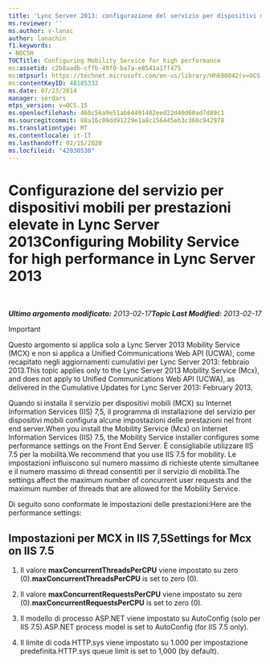 ```yaml
---
title: 'Lync Server 2013: configurazione del servizio per dispositivi mobili per prestazioni elevate'
ms.reviewer: ''
ms.author: v-lanac
author: lanachin
f1.keywords:
- NOCSH
TOCTitle: Configuring Mobility Service for high performance
ms:assetid: c2b8aadb-cffb-49f0-ba7a-e8541a1ff475
ms:mtpsurl: https://technet.microsoft.com/en-us/library/Hh690042(v=OCS.15)
ms:contentKeyID: 48185332
ms.date: 07/23/2014
manager: serdars
mtps_version: v=OCS.15
ms.openlocfilehash: 460c56a9e51ab64491402eed22d40d60ad7d89c1
ms.sourcegitcommit: 88a16c09dd91229e1a8c156445eb3c360c942978
ms.translationtype: MT
ms.contentlocale: it-IT
ms.lasthandoff: 02/15/2020
ms.locfileid: "42030530"
---
```

<div data-xmlns="http://www.w3.org/1999/xhtml">

<div class="topic" data-xmlns="http://www.w3.org/1999/xhtml" data-msxsl="urn:schemas-microsoft-com:xslt" data-cs="http://msdn.microsoft.com/">

<div data-asp="http://msdn2.microsoft.com/asp">

# <a name="configuring-mobility-service-for-high-performance-in-lync-server-2013"></a><span data-ttu-id="11c65-102">Configurazione del servizio per dispositivi mobili per prestazioni elevate in Lync Server 2013</span><span class="sxs-lookup"><span data-stu-id="11c65-102">Configuring Mobility Service for high performance in Lync Server 2013</span></span>

</div>

<div id="mainSection">

<div id="mainBody">

<span> </span>

<span data-ttu-id="11c65-103">_**Ultimo argomento modificato:** 2013-02-17_</span><span class="sxs-lookup"><span data-stu-id="11c65-103">_**Topic Last Modified:** 2013-02-17_</span></span>

<div>


> [!IMPORTANT]  
> <span data-ttu-id="11c65-104">Questo argomento si applica solo a Lync Server 2013 Mobility Service (MCX) e non si applica a Unified Communications Web API (UCWA), come recapitato negli aggiornamenti cumulativi per Lync Server 2013: febbraio 2013.</span><span class="sxs-lookup"><span data-stu-id="11c65-104">This topic applies only to the Lync Server 2013 Mobility Service (Mcx), and does not apply to Unified Communications Web API (UCWA), as delivered in the Cumulative Updates for Lync Server 2013: February 2013.</span></span>



</div>

<span data-ttu-id="11c65-105">Quando si installa il servizio per dispositivi mobili (MCX) su Internet Information Services (IIS) 7,5, il programma di installazione del servizio per dispositivi mobili configura alcune impostazioni delle prestazioni nel front end server.</span><span class="sxs-lookup"><span data-stu-id="11c65-105">When you install the Mobility Service (Mcx) on Internet Information Services (IIS) 7.5, the Mobility Service installer configures some performance settings on the Front End Server.</span></span> <span data-ttu-id="11c65-106">È consigliabile utilizzare IIS 7.5 per la mobilità.</span><span class="sxs-lookup"><span data-stu-id="11c65-106">We recommend that you use IIS 7.5 for mobility.</span></span> <span data-ttu-id="11c65-107">Le impostazioni influiscono sul numero massimo di richieste utente simultanee e il numero massimo di thread consentiti per il servizio di mobilità.</span><span class="sxs-lookup"><span data-stu-id="11c65-107">The settings affect the maximum number of concurrent user requests and the maximum number of threads that are allowed for the Mobility Service.</span></span>

<span data-ttu-id="11c65-108">Di seguito sono conformate le impostazioni delle prestazioni:</span><span class="sxs-lookup"><span data-stu-id="11c65-108">Here are the performance settings:</span></span>

<div>

## <a name="settings-for-mcx-on-iis-75"></a><span data-ttu-id="11c65-109">Impostazioni per MCX in IIS 7,5</span><span class="sxs-lookup"><span data-stu-id="11c65-109">Settings for Mcx on IIS 7.5</span></span>

1.  <span data-ttu-id="11c65-110">Il valore **maxConcurrentThreadsPerCPU** viene impostato su zero (0).</span><span class="sxs-lookup"><span data-stu-id="11c65-110">**maxConcurrentThreadsPerCPU** is set to zero (0).</span></span>

2.  <span data-ttu-id="11c65-111">Il valore **maxConcurrentRequestsPerCPU** viene impostato su zero (0).</span><span class="sxs-lookup"><span data-stu-id="11c65-111">**maxConcurrentRequestsPerCPU** is set to zero (0).</span></span>

3.  <span data-ttu-id="11c65-112">Il modello di processo ASP.NET viene impostato su AutoConfig (solo per IIS 7.5).</span><span class="sxs-lookup"><span data-stu-id="11c65-112">ASP.NET process model is set to AutoConfig (for IIS 7.5 only).</span></span>

4.  <span data-ttu-id="11c65-113">Il limite di coda HTTP.sys viene impostato su 1.000 per impostazione predefinita.</span><span class="sxs-lookup"><span data-stu-id="11c65-113">HTTP.sys queue limit is set to 1,000 (by default).</span></span>

</div>

</div>

<span> </span>

</div>

</div>

</div>

